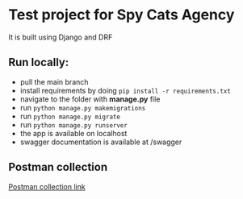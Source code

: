 # Test project for Spy Cats Agency

It is built using Django and DRF

## Run locally:
- pull the main branch
- install requirements by doing `pip install -r requirements.txt`
- navigate to the folder with **manage.py** file
- run `python manage.py makemigrations`
- run `python manage.py migrate`
- run `python manage.py runserver`
- the app is available on localhost
- swagger documentation is available at /swagger

## Postman collection
[Postman collection link](https://www.postman.com/krivosheevsrg/workspace/my-workspace/folder/11250009-ea01e900-8888-49e4-b93d-a70ccb24965e?action=share&source=copy-link&creator=11250009&ctx=documentation)
